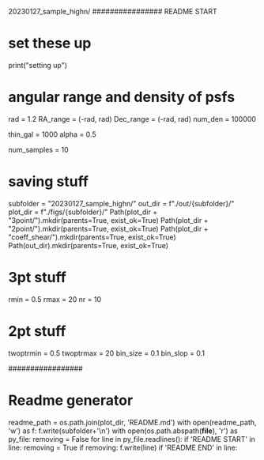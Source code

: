 20230127_sample_highn/
################ README START
# set these up
print("setting up")

# angular range and density of psfs
rad = 1.2
RA_range = (-rad, rad)
Dec_range = (-rad, rad)
num_den = 100000

thin_gal = 1000
alpha = 0.5

num_samples = 10

# saving stuff
subfolder = "20230127_sample_highn/"
out_dir = f"./out/{subfolder}/"
plot_dir = f"./figs/{subfolder}/"
Path(plot_dir + "3point/").mkdir(parents=True, exist_ok=True)
Path(plot_dir + "2point/").mkdir(parents=True, exist_ok=True)
Path(plot_dir + "coeff_shear/").mkdir(parents=True, exist_ok=True)
Path(out_dir).mkdir(parents=True, exist_ok=True)

# 3pt stuff
rmin = 0.5
rmax = 20
nr = 10

# 2pt stuff
twoptrmin = 0.5
twoptrmax = 20
bin_size = 0.1
bin_slop = 0.1

#################
# Readme generator
readme_path = os.path.join(plot_dir, 'README.md')
with open(readme_path, 'w') as f:
    f.write(subfolder+'\n')
    with open(os.path.abspath(__file__), 'r') as py_file:
        removing = False
        for line in py_file.readlines():
            if 'README START' in line:
                removing = True
            if removing:
                f.write(line)
            if 'README END' in line:
